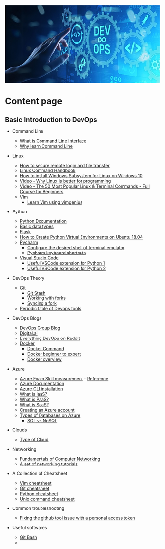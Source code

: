 ![logo](logo.jpg)

# Content page

## Basic Introduction to DevOps

- Command Line
  - [What is Command Line Interface](https://en.wikipedia.org/wiki/Command-line_interface)
  - [Why learn Command Line](https://www.dataquest.io/blog/why-learn-the-command-line/)
- Linux
  - [How to secure remote login and file transfer](https://www.ssh.com/ssh/protocol/)
  - [Linux Command Handbook](https://www.freecodecamp.org/news/the-linux-commands-handbook/)
  - [How to install Windows Subsystem for Linux on Windows 10](https://www.windowscentral.com/install-windows-subsystem-linux-windows-10)
  - [Video - Why Linux is better for programming](https://www.youtube.com/watch?v=otDOHt_Jges)
  - [Video - The 50 Most Popular Linux & Terminal Commands - Full Course for Beginners](https://www.youtube.com/watch?v=ZtqBQ68cfJc&t=9s)
  - Vim
    - [Learn Vim using vimgenius](http://www.vimgenius.com/)

- Python
  - [Python Documentation](https://www.python.org/doc/)
  - [Basic data types](https://realpython.com/python-data-types/)
  - [Flask](https://flask.palletsprojects.com/en/1.1.x/)
  - [How to Create Python Virtual Environments on Ubuntu 18.04](https://linuxize.com/post/how-to-create-python-virtual-environments-on-ubuntu-18-04/)
  - [Pycharm](https://www.jetbrains.com/pycharm/)
    - [Configure the desired shell of terminal emulator](https://www.jetbrains.com/help/pycharm/terminal-emulator.html#configure-the-terminal-emulator)
    - [Pycharm keyboard shortcuts](https://www.jetbrains.com/help/pycharm/mastering-keyboard-shortcuts.html)
  - [Visual Studio Code](https://code.visualstudio.com/)
    - [Useful VSCode extension for Python 1](https://livecodestream.dev/post/best-vscode-extensions-for-python/)
    - [Useful VSCode extension for Python 2](https://www.datasource.ai/en/data-science-articles/top-10-python-extensions-for-visual-studio-code)

- DevOps Theory
  - [Git](https://git-scm.com/docs)
    - [Git Stash](https://www.atlassian.com/git/tutorials/saving-changes/git-stash)
    - [Working with forks](https://docs.github.com/en/github/collaborating-with-issues-and-pull-requests/working-with-forks)
    - [Syncing a fork](https://docs.github.com/en/pull-requests/collaborating-with-pull-requests/working-with-forks/syncing-a-fork)
  - [Periodic table of Devops tools](https://digital.ai/periodic-table-of-devops-tools)

  
- DevOps Blogs
  - [DevOps Group Blog](https://www.devopsgroup.com/blog/)
  - [Digital.ai](https://digital.ai/catalyst-blog)
  - [Everything DevOps on Reddit](https://www.reddit.com/r/devops/)
  - [Docker](https://docs.docker.com/get-started/overview/)
    - [Docker Command](https://docs.docker.com/engine/reference/run/)
    - [Docker beginner to expert](https://dockerlabs.collabnix.com)
    - [Docker overview](https://medium.com/@kmdkhadeer/docker-get-started-9aa7ee662cea)
- Azure
  - [Azure Exam Skill measurement](https://query.prod.cms.rt.microsoft.com/cms/api/am/binary/RE3VwUY) - [Reference](https://docs.microsoft.com/en-gb/learn/certifications/exams/az-900)
  - [Azure Documentation](https://docs.microsoft.com/en-us/azure/?product=featured)
  - [Azure CLI installation](https://docs.microsoft.com/en-us/cli/azure/install-azure-cli)
  - [What is IaaS?](https://azure.microsoft.com/en-us/overview/what-is-iaas/)
  - [What is PaaS?](https://azure.microsoft.com/en-us/overview/what-is-paas/)
  - [What is SaaS?](https://azure.microsoft.com/en-us/overview/what-is-saas/)
  - [Creating an Azure account](https://docs.microsoft.com/en-us/dotnet/azure/create-azure-account)
  - [Types of Databases on Azure](https://azure.microsoft.com/en-us/product-categories/databases/)
    - [SQL vs NoSQL](https://www.xplenty.com/blog/the-sql-vs-nosql-difference/)
- Clouds
  - [Type of Cloud](https://www.bmc.com/blogs/saas-vs-paas-vs-iaas-whats-the-difference-and-how-to-choose/)
- Networking
  - [Fundamentals of Computer Networking](https://docs.microsoft.com/en-us/learn/modules/network-fundamentals/)
  - [A set of networking tutorials](https://www.softwaretestinghelp.com/computer-networking-basics/)
  
- A Collection of Cheatsheet
  - [Vim cheatsheet](https://vim.rtorr.com)
  - [Git cheatsheet](http://git-cheatsheet.com/)
  - [Python cheatsheet](https://github.com/gto76/python-cheatsheet)
  - [Unix command cheatsheet](http://academy.delmar.edu/Courses/ITSC1358/eBooks/Unix%28CommandsCheatSheet%29.pdf)

- Common troubleshooting
  - [Fixing the github tool issue with a personal access token](https://docs.github.com/en/authentication/keeping-your-account-and-data-secure/creating-a-personal-access-token)

- Useful softwares
  - [Git Bash](https://gitforwindows.org/)
  - 